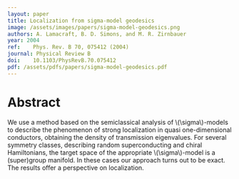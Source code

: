 ```yaml
---
layout: paper
title: Localization from sigma-model geodesics
image: /assets/images/papers/sigma-model-geodesics.png
authors: A. Lamacraft, B. D. Simons, and M. R. Zirnbauer
year: 2004
ref: 	Phys. Rev. B 70, 075412 (2004)
journal: Physical Review B
doi: 	10.1103/PhysRevB.70.075412
pdf: /assets/pdfs/papers/sigma-model-geodesics.pdf
---
```


# Abstract

We use a method based on the semiclassical analysis of \\(\sigma\\)-models to describe the phenomenon of strong localization in quasi one-dimensional conductors, obtaining the density of transmission eigenvalues. For several symmetry classes, describing random superconducting and chiral Hamiltonians, the target space of the appropriate \\(\sigma\\)-model is a (super)group manifold. In these cases our approach turns out to be exact. The results offer a perspective on localization.
